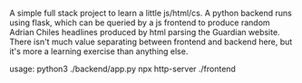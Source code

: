 A simple full stack project to learn a little js/html/cs. A python backend runs using flask, which can be queried by a js frontend to produce random Adrian Chiles headlines produced by html parsing the Guardian website. There isn't much value separating between frontend and backend here, but it's more a learning exercise than anything else.

usage:
python3 ./backend/app.py
npx http-server ./frontend